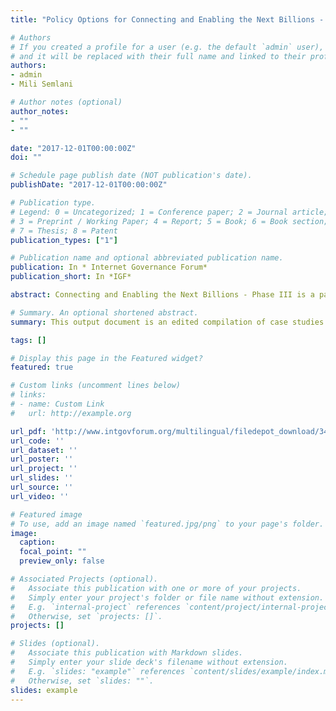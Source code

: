 ```yaml
---
title: "Policy Options for Connecting and Enabling the Next Billions - Phase III Output Document."

# Authors
# If you created a profile for a user (e.g. the default `admin` user), write the username (folder name) here 
# and it will be replaced with their full name and linked to their profile.
authors:
- admin
- Mili Semlani

# Author notes (optional)
author_notes:
- ""
- ""

date: "2017-12-01T00:00:00Z"
doi: ""

# Schedule page publish date (NOT publication's date).
publishDate: "2017-12-01T00:00:00Z"

# Publication type.
# Legend: 0 = Uncategorized; 1 = Conference paper; 2 = Journal article;
# 3 = Preprint / Working Paper; 4 = Report; 5 = Book; 6 = Book section;
# 7 = Thesis; 8 = Patent
publication_types: ["1"]

# Publication name and optional abbreviated publication name.
publication: In * Internet Governance Forum*
publication_short: In *IGF*

abstract: Connecting and Enabling the Next Billions - Phase III is a part of the Internet Governance Forum (IGF) intercessional work for 2017 that aims to supplement policy recommendations made in the first two phases conducted in 2015 and 2016 with concrete case studies that highlight ways in which community-level projects are progressing on key sustainable goals. This output document is an edited compilation of case studies that show how connectivity initiatives are helping countries and communities make progress on three key sustainable development goals – Sustainable Development Goals 4, 5 and 9 – collected using the IGF’s traditional bottom-up, multi-stakeholder consultative process. 

# Summary. An optional shortened abstract.
summary: This output document is an edited compilation of case studies that show how connectivity initiatives are helping countries and communities make progress on three key sustainable development goals – Sustainable Development Goals 4, 5 and 9 – collected using the IGF’s traditional bottom-up, multi-stakeholder consultative process. 

tags: []

# Display this page in the Featured widget?
featured: true

# Custom links (uncomment lines below)
# links:
# - name: Custom Link
#   url: http://example.org

url_pdf: 'http://www.intgovforum.org/multilingual/filedepot_download/3416/1071'
url_code: ''
url_dataset: ''
url_poster: ''
url_project: ''
url_slides: ''
url_source: ''
url_video: ''

# Featured image
# To use, add an image named `featured.jpg/png` to your page's folder. 
image:
  caption: 
  focal_point: ""
  preview_only: false

# Associated Projects (optional).
#   Associate this publication with one or more of your projects.
#   Simply enter your project's folder or file name without extension.
#   E.g. `internal-project` references `content/project/internal-project/index.md`.
#   Otherwise, set `projects: []`.
projects: []

# Slides (optional).
#   Associate this publication with Markdown slides.
#   Simply enter your slide deck's filename without extension.
#   E.g. `slides: "example"` references `content/slides/example/index.md`.
#   Otherwise, set `slides: ""`.
slides: example
---
```

